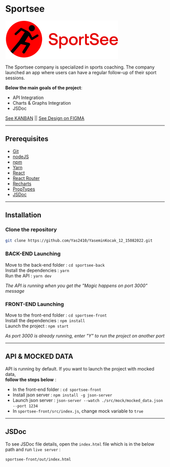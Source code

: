 # Sportsee

![SportSee logo](/sportsee-front/src/assets/logo.svg)

The Sportsee company is specialized in sports coaching.
The company launched an app where users can have a regular follow-up of their sport sessions.

**Below the main goals of the project**:

- API Integration
- Charts & Graphs Integration
- JSDoc

[See KANBAN](https://676974353034.notion.site/Tableau-de-bord-SportSee-922ee66152c74a9ab9d74b9be1e6e13f) || [See Design on FIGMA](https://www.figma.com/file/BMomGVZqLZb811mDMShpLu/UI-design-Sportify-FR)

---

## Prerequisites

- [Git](https://git-scm.com/)
- [nodeJS](https://nodejs.org/en/)
- [npm](https://www.npmjs.com/)
- [Yarn](https://yarnpkg.com/)
- [React](https://fr.reactjs.org/)
- [React Router](https://reactrouter.com/)
- [Recharts](https://recharts.org/en-US/)
- [PropTypes](https://www.npmjs.com/package/prop-types)
- [JSDoc](https://jsdoc.app/)

---

## Installation

### Clone the repository

```sh
git clone https://github.com/Yas2410/YaseminKocak_12_15082022.git
```

### BACK-END Launching

Move to the back-end folder : `cd sportsee-back`  
Install the dependencies : `yarn`  
Run the API : `yarn dev`

_The API is running when you get the "Magic happens on port 3000" message_

### FRONT-END Launching

Move to the front-end folder : `cd sportsee-front`  
Install the dependencies : `npm install`  
Launch the project : `npm start`

_As port 3000 is already running, enter "Y" to run the project on another port_

---

## API & MOCKED DATA

API is running by default.
If you want to launch the project with mocked data,  
**follow the steps below** :

- In the front-end folder : `cd sportsee-front`
- Install json server : `npm install -g json-server`
- Launch json server : `json-server --watch ./src/mock/mocked_data.json --port 1234`
- In `sportsee-front/src/index.js`, change mock variable to `true`

---

## JSDoc

To see JSDoc file details, open the `index.html` file which is in the below path and run `live server` :

```sh
sportsee-front/out/index.html
```
